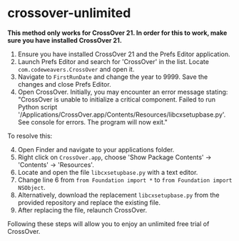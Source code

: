 # crossover-unlimited
**This method only works for CrossOver 21. In order for this to work, make sure you have installed CrossOver 21.**

1. Ensure you have installed CrossOver 21 and the Prefs Editor application.
2. Launch Prefs Editor and search for 'CrossOver' in the list. Locate `com.codeweavers.CrossOver` and open it.
3. Navigate to `FirstRunDate` and change the year to 9999. Save the changes and close Prefs Editor.
4. Open CrossOver. Initially, you may encounter an error message stating: "CrossOver is unable to initialize a critical component. Failed to run Python script '/Applications/CrossOver.app/Contents/Resources/libcxsetupbase.py'. See console for errors. The program will now exit."

To resolve this:

4. Open Finder and navigate to your applications folder.
5. Right click on `CrossOver.app`, choose 'Show Package Contents' -> 'Contents' -> 'Resources'.
6. Locate and open the file `libcxsetupbase.py` with a text editor.
7. Change line 6 from `from Foundation import *` to `from Foundation import NSObject`.
8. Alternatively, download the replacement `libcxsetupbase.py` from the provided repository and replace the existing file.
9. After replacing the file, relaunch CrossOver.

Following these steps will allow you to enjoy an unlimited free trial of CrossOver.
